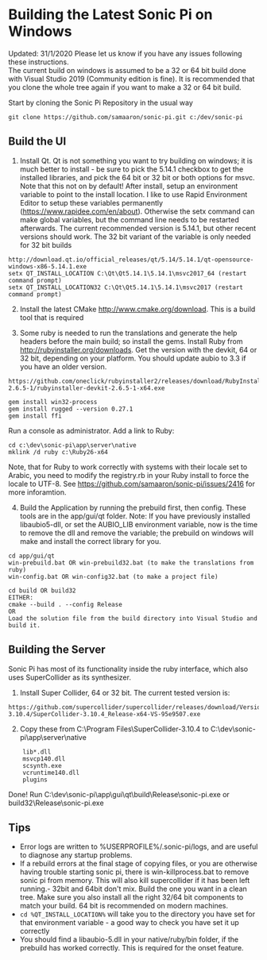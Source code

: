 # Building the Latest Sonic Pi on Windows #

Updated: 31/1/2020
Please let us know if you have any issues following these instructions.  
The current build on windows is assumed to be a 32 or 64 bit build done with Visual Studio 2019 (Community edition is fine).
It is recommended that you clone the whole tree again if you want to make a 32 or 64 bit build.

Start by cloning the Sonic Pi Repository in the usual way

```
git clone https://github.com/samaaron/sonic-pi.git c:/dev/sonic-pi
``` 

## Build the UI

1) Install Qt.  Qt is not something you want to try building on windows; it is much better to install - be sure to pick the 5.14.1 checkbox to get the installed libraries, and pick the 64 bit or 32 bit or both options for msvc.  Note that this not on by default!
After install, setup an environment variable to point to the install location.  I like to use Rapid Environment Editor to setup these variables permanently (https://www.rapidee.com/en/about).  Otherwise the setx command can make global variables, but the command line needs to be restarted afterwards.  The current recommended version is 5.14.1, but other recent versions should work.
The 32 bit variant of the variable is only needed for 32 bit builds
```
http://download.qt.io/official_releases/qt/5.14/5.14.1/qt-opensource-windows-x86-5.14.1.exe
setx QT_INSTALL_LOCATION C:\Qt\Qt5.14.1\5.14.1\msvc2017_64 (restart command prompt)
setx QT_INSTALL_LOCATION32 C:\Qt\Qt5.14.1\5.14.1\msvc2017 (restart command prompt)
```

2) Install the latest CMake http://www.cmake.org/download.  This is a build tool that is required

3) Some ruby is needed to run the translations and generate the help headers before the main build; so install the gems.
Install Ruby from http://rubyinstaller.org/downloads. Get the version with the devkit, 64 or 32 bit, depending on your platform.  You should update aubio to 3.3 if you have an older version.
```
https://github.com/oneclick/rubyinstaller2/releases/download/RubyInstaller-2.6.5-1/rubyinstaller-devkit-2.6.5-1-x64.exe

gem install win32-process
gem install rugged --version 0.27.1
gem install ffi
```
Run a console as administrator. Add a link to Ruby:
```
cd c:\dev\sonic-pi\app\server\native
mklink /d ruby c:\Ruby26-x64
```

Note, that for Ruby to work correctly with systems with their locale set to Arabic, you need to modify the registry.rb in your Ruby install to force the locale to UTF-8. See https://github.com/samaaron/sonic-pi/issues/2416 for more inforamtion.


4) Build the Application by running the prebuild first, then config.  These tools are in the app/gui/qt folder.  Note: If you have previously installed libaubio5-dll, or set the AUBIO_LIB environment variable, now is the time to remove the dll and remove the variable; the prebuild on windows will make and install the correct library for you.
``` 
cd app/gui/qt
win-prebuild.bat OR win-prebuild32.bat (to make the translations from ruby)
win-config.bat OR win-config32.bat (to make a project file)

cd build OR build32
EITHER:
cmake --build . --config Release
OR
Load the solution file from the build directory into Visual Studio and build it.
```

## Building the Server

Sonic Pi has most of its functionality inside the ruby interface, which also uses SuperCollider as its synthesizer.

1) Install Super Collider, 64 or 32 bit.  The current tested version is:
```
https://github.com/supercollider/supercollider/releases/download/Version-3.10.4/SuperCollider-3.10.4_Release-x64-VS-95e9507.exe
```

2) Copy these from C:\Program Files\SuperCollider-3.10.4 to C:\dev\sonic-pi\app\server\native
```
	lib*.dll
	msvcp140.dll
	scsynth.exe
	vcruntime140.dll
	plugins
```

Done!
Run C:\dev\sonic-pi\app\gui\qt\build\Release\sonic-pi.exe or build32\Release\sonic-pi.exe

## Tips
- Error logs are written to %USERPROFILE%/.sonic-pi/logs, and are useful to diagnose any startup problems.
- If a rebuild errors at the final stage of copying files, or you are otherwise having trouble starting sonic pi, there is win-killprocess.bat to remove sonic pi from memory.  This will also kill supercollider if it has been left running.- 32bit and 64bit don't mix.  Build the one you want in a clean tree.  Make sure you also install all the right 32/64 bit components to match your build.  64 bit is recommended on modern machines.
- `cd %QT_INSTALL_LOCATION%` will take you to the directory you have set for that environment variable - a good way to check you have set it up correctly
- You should find a libaubio-5.dll in your native/ruby/bin folder, if the prebuild has worked correctly.  This is required for the onset feature.



